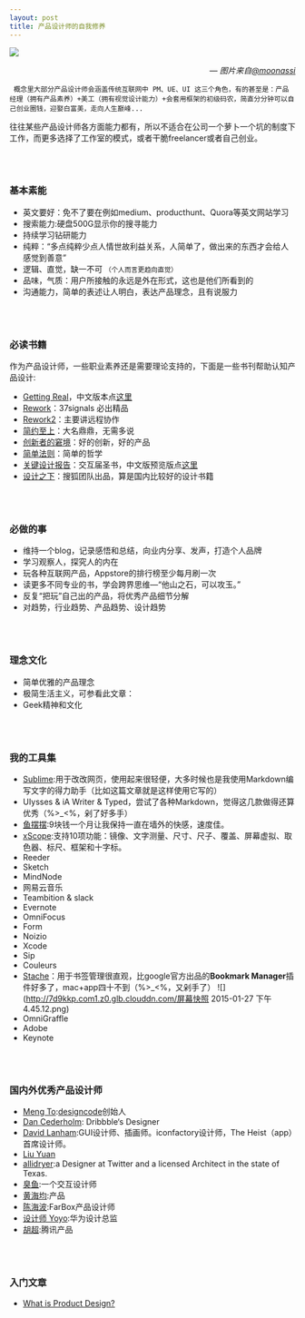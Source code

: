 ```yaml
---
layout: post
title: 产品设计师的自我修养
---
```

![](http://7d9kkp.com1.z0.glb.clouddn.com/0049_Untitled_2010_hires-copy.jpg)

<!-- more -->

<div align=right><p><cite>&mdash; 图片来自<a href="http://www.moonassi.com" target="_blank">@moonassi</a></cite></div>

     概念里大部分产品设计师会涵盖传统互联网中 PM、UE、UI 这三个角色，有的甚至是：产品经理（拥有产品素养）+美工（拥有视觉设计能力）+会套用框架的初级码农，简直分分钟可以自己创业圈钱，迎娶白富美，走向人生巅峰...



往往某些产品设计师各方面能力都有，所以不适合在公司一个萝卜一个坑的制度下工作，而更多选择了工作室的模式，或者干脆freelancer或者自己创业。

<br><br>

### 基本素能

* 英文要好：免不了要在例如medium、producthunt、Quora等英文网站学习
* 搜索能力:硬盘500G显示你的搜寻能力
* 持续学习钻研能力
* 纯粹：“多点纯粹少点人情世故利益关系，人简单了，做出来的东西才会给人感觉到善意”
* 逻辑、直觉，缺一不可 <small>（个人而言更趋向直觉）</small>
* 品味，气质：用户所接触的永远是外在形式，这也是他们所看到的
* 沟通能力，简单的表述让人明白，表达产品理念，且有说服力

<br><br>
### 必读书籍

作为产品设计师，一些职业素养还是需要理论支持的，下面是一些书刊帮助认知产品设计:

* [Getting Real](http://book.douban.com/subject/3567853/)，中文版本点[这里](http://cnborn.net/docs/getting_real/index.html)
* [Rework](http://book.douban.com/subject/5320866/)：37signals 必出精品
* [Rework2](http://book.douban.com/subject/25861795/)：主要讲远程协作
* [简约至上](http://book.douban.com/subject/5394309/)：大名鼎鼎，无需多说
* [创新者的窘境](http://book.douban.com/subject/4243770/)：好的创新，好的产品
* [简单法则](http://book.douban.com/subject/2144413/?i=0)：简单的哲学
* [关键设计报告](http://book.douban.com/subject/6024020/)：交互届圣书，中文版预览版点[这里](http://down.51cto.com/data/826835)
* [设计之下](http://book.douban.com/subject/25817190/ "设计之下")：搜狐团队出品，算是国内比较好的设计书籍  

<br><br>
### 必做的事

* 维持一个blog，记录感悟和总结，向业内分享、发声，打造个人品牌
* 学习观察人，探究人的内在
* 玩各种互联网产品，Appstore的排行榜至少每月刷一次
* 读更多不同专业的书，学会跨界思维—“他山之石，可以攻玉。”
* 反复“把玩”自己出的产品，将优秀产品细节分解
* 对趋势，行业趋势、产品趋势、设计趋势

<br><br>
### 理念文化

* 简单优雅的产品理念
* 极简生活主义，可参看此文章：
* Geek精神和文化



<br><br>

### 我的工具集

* [Sublime](http://www.sublimetext.com):用于改改网页，使用起来很轻便，大多时候也是我使用Markdown编写文字的得力助手（比如这篇文章就是这样使用它写的）
* UIysses & iA Writer & Typed，尝试了各种Markdown，觉得这几款做得还算优秀（%>_<%，剁了好多手）
* [鱼摆摆](https://ybb117.com/):9块钱一个月让我保持一直在墙外的快感，速度佳。
* [xScope](http://xscopeapp.com/):支持10项功能：镜像、文字测量、尺寸、尺子、覆盖、屏幕虚拟、取色器、标尺、框架和十字标。
* Reeder
* Sketch
* MindNode
* 网易云音乐
* Teambition & slack
* Evernote
* OmniFocus
* Form
* Noizio
* Xcode
* Sip
* Couleurs
* [Stache](http://getstache.com/)：用于书签管理很直观，比google官方出品的<b>Bookmark Manager</b>插件好多了，mac+app四十不到（%>_<%，又剁手了）
![](http://7d9kkp.com1.z0.glb.clouddn.com/屏幕快照 2015-01-27 下午4.45.12.png)
* OmniGraffle
* Adobe 
* Keynote 


<br><br>

### 国内外优秀产品设计师

* [Meng To](https://medium.com/@MengTo):[designcode](https://designcode.io/)创始人
* [Dan Cederholm](http://simplebits.com): Dribbble‘s Designer
* [David Lanham](http://www.dlanham.com/):GUI设计师、插画师。iconfactory设计师，The Heist（app）首席设计师。
* [Liu Yuan](https://dribbble.com/liuyuan)
* [allidryer](http://allidryer.com/):a Designer at Twitter and a licensed Architect in the state of Texas.
* [臭鱼](http://www.chouyu.com.cn/):一个交互设计师
* [黄海均](http://haijuns.com/):产品
* [陈海波](http://www.zhihu.com/people/hepo "陈海波"):FarBox产品设计师
* [设计师 Yoyo](http://zhuanlan.zhihu.com/youwenwen):华为设计总监
* [胡超](http://huchao.me/):腾讯产品

<br><br>

### 入门文章

* [What is Product Design?](https://medium.com/@ericeriksson/what-is-product-design-9709572cb3ff)